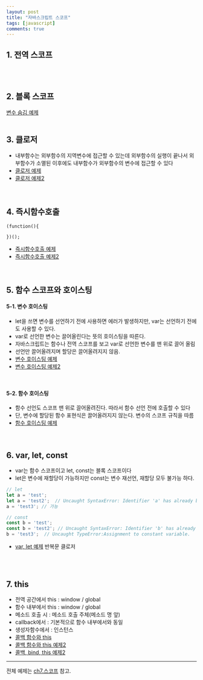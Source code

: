 ```yaml
---
layout: post
title: "자바스크립트 스코프"
tags: [javascript]
comments: true
---
```


## 1. 전역 스코프
<br/><br/>

## 2. 블록 스코프
[변수 숨김 예제](https://github.com/yoojh9/learning-javascript-example/blob/master/ch7/variable-masking-test.js)
<br/><br/>

## 3. 클로저
- 내부함수는 외부함수의 지역변수에 접근할 수 있는데 외부함수의 실행이 끝나서 외부함수가 소멸된 이후에도 내부함수가 외부함수의 변수에 접근할 수 있다  
- [클로저 예제](https://github.com/yoojh9/learning-javascript-example/blob/master/ch7/closuer-test.js)  
- [클로저 예제2](https://github.com/yoojh9/learning-javascript-example/blob/master/ch7/closuer2-test.js)  
<br/><br/>

## 4. 즉시함수호출
```
(function(){

})();
```
- [즉시함수호출 예제](https://github.com/yoojh9/learning-javascript-example/blob/master/ch7/iife-test.js)  
- [즉시함수호출 예제2](https://github.com/yoojh9/learning-javascript-example/blob/master/ch7/iife2-test.js)  
<br/><br/>

## 5. 함수 스코프와 호이스팅
#### 5-1. 변수 호이스팅
- let을 쓰면 변수를 선언하기 전에 사용하면 에러가 발생하지만, var는 선언하기 전에도 사용할 수 있다.
- var로 선언한 변수는 끌어올린다는 뜻의 호이스팅을 따른다.
- 자바스크립트는 함수나 전역 스코프를 보고 var로 선언한 변수를 맨 위로 끌어 올림
- 선언만 끌어올려지며 할당은 끌어올려지지 않음.  
- [변수 호이스팅 예제](https://github.com/yoojh9/learning-javascript-example/blob/master/ch7/hoisting-test.js)  
- [변수 호이스팅 예제2](https://github.com/yoojh9/learning-javascript-example/blob/master/ch7/hoisting2-test.js)   
<br/>

#### 5-2. 함수 호이스팅
- 함수 선언도 스코프 맨 위로 끌어올려진다. 따라서 함수 선언 전에 호출할 수 있다
- 단, 변수에 할당된 함수 표현식은 끌어올려지지 않는다. 변수의 스코프 규칙을 따름
- [함수 호이스팅 예제](https://github.com/yoojh9/learning-javascript-example/blob/master/ch7/function-hoisting-test.js)  
<br/><br/>

## 6. var, let, const
- var는 함수 스코프이고 let, const는 블록 스코프이다
- let은 변수에 재할당이 가능하지만 const는 변수 재선언, 재할당 모두 불가능 하다.  

``` javascript
// let
let a = 'test';
let a = 'test2';  // Uncaught SyntaxError: Identifier 'a' has already been declared
a = 'test3'; // 가능

// const
const b = 'test';
const b = 'test2'; // Uncaught SyntaxError: Identifier 'b' has already been declared
b = 'test3';  // Uncaught TypeError:Assignment to constant variable.
```  

- [var, let 예제](https://github.com/yoojh9/learning-javascript-example/blob/master/ch7/var-let-test.js) 반복문 클로저   

<br/><br/>

## 7. this
- 전역 공간에서 this : window / global
- 함수 내부에서 this : window / global
- 메소드 호출 시 : 메소드 호출 주체(메소드 명 앞)
- callback에서 : 기본적으로 함수 내부에서와 동일
- 생성자함수에서 : 인스턴스  
- [콜백 함수와 this](https://github.com/yoojh9/learning-javascript-example/blob/master/ch14/callback-this-test.js)  
- [콜백 함수와 this 예제2](https://github.com/yoojh9/learning-javascript-example/blob/master/ch14/callback-this2-test.js)  
- [콜백, bind, this 예제2](https://github.com/yoojh9/learning-javascript-example/blob/master/ch14/callback-bind-test.js)  
---
전체 예제는 [ch7.스코프](https://github.com/yoojh9/learning-javascript-example/tree/master/ch7) 참고.